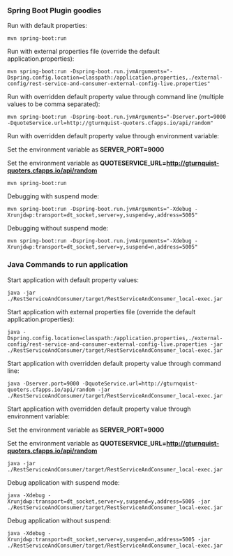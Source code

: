 ### Spring Boot Plugin goodies
Run with default properties:

    mvn spring-boot:run

Run with external properties file (override the default application.properties):

    mvn spring-boot:run -Dspring-boot.run.jvmArguments="-Dspring.config.location=classpath:/application.properties,./external-config/rest-service-and-consumer-external-config-live.properties"

Run with overridden default property value through command line (multiple values to be comma separated):

    mvn spring-boot:run -Dspring-boot.run.jvmArguments="-Dserver.port=9000 -DquoteService.url=http://gturnquist-quoters.cfapps.io/api/random"

Run with overridden default property value through environment variable:

Set the environment variable as **SERVER_PORT=9000**

Set the environment variable as **QUOTESERVICE_URL=http://gturnquist-quoters.cfapps.io/api/random**

    mvn spring-boot:run

Debugging with suspend mode:

    mvn spring-boot:run -Dspring-boot.run.jvmArguments="-Xdebug -Xrunjdwp:transport=dt_socket,server=y,suspend=y,address=5005"

Debugging without suspend mode:

    mvn spring-boot:run -Dspring-boot.run.jvmArguments="-Xdebug -Xrunjdwp:transport=dt_socket,server=y,suspend=n,address=5005"

### Java Commands to run application
Start application with default property values:

    java -jar ./RestServiceAndConsumer/target/RestServiceAndConsumer_local-exec.jar

Start application with external properties file (override the default application.properties):

    java -Dspring.config.location=classpath:/application.properties,./external-config/rest-service-and-consumer-external-config-live.properties -jar ./RestServiceAndConsumer/target/RestServiceAndConsumer_local-exec.jar

Start application with overridden default property value through command line:

    java -Dserver.port=9000 -DquoteService.url=http://gturnquist-quoters.cfapps.io/api/random -jar ./RestServiceAndConsumer/target/RestServiceAndConsumer_local-exec.jar

Start application with overridden default property value through environment variable:

Set the environment variable as **SERVER_PORT=9000**

Set the environment variable as **QUOTESERVICE_URL=http://gturnquist-quoters.cfapps.io/api/random**

    java -jar ./RestServiceAndConsumer/target/RestServiceAndConsumer_local-exec.jar

Debug application with suspend mode:

    java -Xdebug -Xrunjdwp:transport=dt_socket,server=y,suspend=y,address=5005 -jar ./RestServiceAndConsumer/target/RestServiceAndConsumer_local-exec.jar

Debug application without suspend:

    java -Xdebug -Xrunjdwp:transport=dt_socket,server=y,suspend=n,address=5005 -jar ./RestServiceAndConsumer/target/RestServiceAndConsumer_local-exec.jar